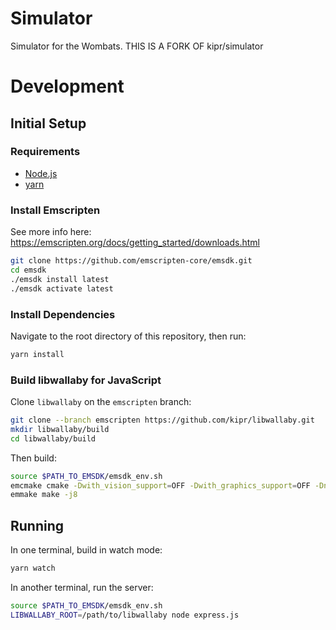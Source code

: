 # Simulator
Simulator for the Wombats.
THIS IS A FORK OF kipr/simulator

# Development

## Initial Setup

### Requirements
- [Node.js](https://nodejs.org/)
- [yarn](https://classic.yarnpkg.com/)

### Install Emscripten

See more info here: https://emscripten.org/docs/getting_started/downloads.html

```bash
git clone https://github.com/emscripten-core/emsdk.git
cd emsdk
./emsdk install latest
./emsdk activate latest
```

### Install Dependencies

Navigate to the root directory of this repository, then run:
```bash
yarn install
```

### Build libwallaby for JavaScript

Clone `libwallaby` on the `emscripten` branch:
```bash
git clone --branch emscripten https://github.com/kipr/libwallaby.git
mkdir libwallaby/build
cd libwallaby/build
```

Then build:
```bash
source $PATH_TO_EMSDK/emsdk_env.sh
emcmake cmake -Dwith_vision_support=OFF -Dwith_graphics_support=OFF -Dno_wallaby=ON -Dbuild_python=OFF .. -DJS_ONLY=ON
emmake make -j8
```

## Running

In one terminal, build in watch mode:
```bash
yarn watch
```

In another terminal, run the server:
```bash
source $PATH_TO_EMSDK/emsdk_env.sh
LIBWALLABY_ROOT=/path/to/libwallaby node express.js
```
